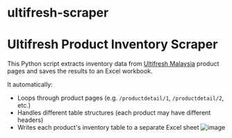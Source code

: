 # ultifresh-scraper
# Ultifresh Product Inventory Scraper

This Python script extracts inventory data from [Ultifresh Malaysia](https://ultifresh.com.my) product pages and saves the results to an Excel workbook.

It automatically:
- Loops through product pages (e.g. `/productdetail/1`, `/productdetail/2`, etc.)
- Handles different table structures (each product may have different headers)
- Writes each product's inventory table to a separate Excel sheet
![image](https://github.com/user-attachments/assets/93b52ab9-3748-4fc9-98c3-9508f9ab978d)
